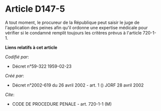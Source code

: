 # Article D147-5

A tout moment, le procureur de la République peut saisir le juge de l'application des peines afin qu'il ordonne une expertise
médicale pour vérifier si le condamné remplit toujours les critères prévus à l'article 720-1-1.

**Liens relatifs à cet article**

_Codifié par_:

  - Décret n°59-322 1959-02-23

_Créé par_:

  - Décret n°2002-619 du 26 avril 2002 - art. 1 () JORF 28 avril 2002

_Cite_:

  - CODE DE PROCEDURE PENALE - art. 720-1-1 (M)

